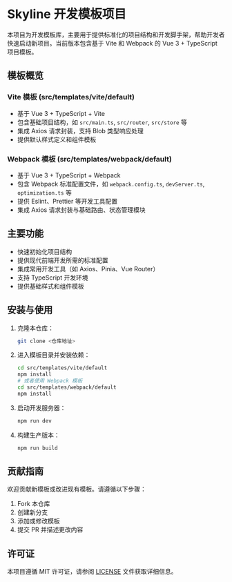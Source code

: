 # Skyline 开发模板项目

本项目为开发模板库，主要用于提供标准化的项目结构和开发脚手架，帮助开发者快速启动新项目。当前版本包含基于 Vite 和 Webpack 的 Vue 3 + TypeScript 项目模板。

## 模板概览

### Vite 模板 (src/templates/vite/default)
- 基于 Vue 3 + TypeScript + Vite
- 包含基础项目结构，如 `src/main.ts`, `src/router`, `src/store` 等
- 集成 Axios 请求封装，支持 Blob 类型响应处理
- 提供默认样式定义和组件模板

### Webpack 模板 (src/templates/webpack/default)
- 基于 Vue 3 + TypeScript + Webpack
- 包含 Webpack 标准配置文件，如 `webpack.config.ts`, `devServer.ts`, `optimization.ts` 等
- 提供 Eslint、Prettier 等开发工具配置
- 集成 Axios 请求封装与基础路由、状态管理模块

## 主要功能

- 快速初始化项目结构
- 提供现代前端开发所需的标准配置
- 集成常用开发工具（如 Axios、Pinia、Vue Router）
- 支持 TypeScript 开发环境
- 提供基础样式和组件模板

## 安装与使用

1. 克隆本仓库：
   ```bash
   git clone <仓库地址>
   ```

2. 进入模板目录并安装依赖：
   ```bash
   cd src/templates/vite/default
   npm install
   # 或者使用 Webpack 模板
   cd src/templates/webpack/default
   npm install
   ```

3. 启动开发服务器：
   ```bash
   npm run dev
   ```

4. 构建生产版本：
   ```bash
   npm run build
   ```

## 贡献指南

欢迎贡献新模板或改进现有模板。请遵循以下步骤：
1. Fork 本仓库
2. 创建新分支
3. 添加或修改模板
4. 提交 PR 并描述更改内容

## 许可证

本项目遵循 MIT 许可证，请参阅 [LICENSE](LICENSE) 文件获取详细信息。